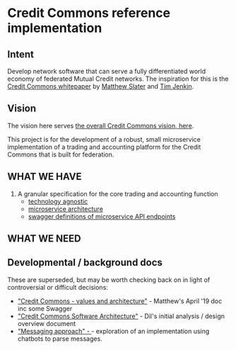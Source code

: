 # Credit Commons reference implementation

## Intent
Develop network software that can serve a fully differentiated world economy of federated Mutual Credit networks.
The inspiration for this is the [Credit Commons whitepaper](http://www.creditcommons.net/) by [Matthew Slater](https://matslats.net/) and [Tim Jenkin](https://en.wikipedia.org/wiki/Tim_Jenkin).

## Vision

The vision here serves [the overall Credit Commons vision, here](https://gitlab.com/credit-commons-software-stack/credit-commons-org/blob/master/README.md).

This project is for the development of a robust, small microservice implementation of a trading and accounting platform for the Credit Commons that is built for federation.

## WHAT WE HAVE
1. A granular specification for the core trading and accounting function
   - [technology agnostic](https://gitlab.com/credit-commons-software-stack/credit-commons-microservices/-/blob/master/docs/Accounting_TradeEngine_Fundamentals.md)
   - [microservice architecture](https://gitlab.com/credit-commons-software-stack/credit-commons-microservices/-/blob/master/docs/Accounting_TradeEngine_microservice_architecture.md)
   - [swagger definitions of microservice API endpoints](https://gitlab.com/credit-commons-software-stack/credit-commons-microservices/-/tree/master/docs/swagger)

## WHAT WE NEED

## Developmental / background docs
These are superseded, but may be worth checking back on in light of controversial or difficult decisions:

 - ["Credit Commons - values and architecture"](https://docs.google.com/document/d/1fz-d8SbLd2-zwA9TswGifhd9AJI-Lt0Geo5wmBIMuCw/edit?usp=sharing) - Matthew's April '19 doc inc some Swagger
 - ["Credit Commons Software Architecture"](https://docs.google.com/document/d/1Me4htdNXv4-1Wj6gXMQUWuJMBkfoqthOozzbilKVIJo/edit?usp=sharing) - Dil's initial analysis / design overview document
 - ["Messaging approach" - ](https://docs.google.com/document/d/1IYbZvm1nf6OeY49mWMcj_dR2DMN0zqEoG32gz0UuIW4/edit?usp=sharing) - exploration of an implementation using chatbots to parse messages.